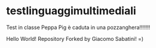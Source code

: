 ﻿# testlinguaggimultimediali
Test in classe Peppa Pig è caduta in una pozzanghera!!!!!!!

Hello World! Repository Forked by Giacomo Sabatini! =)
